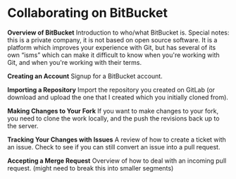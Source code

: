 # Collaborating on BitBucket

**Overview of BitBucket**
Introduction to who/what BitBucket is. Special notes: this is a private company, it is not based on open source software. It is a platform which improves your experience with Git, but has several of its own “isms” which can make it difficult to know when you're working with Git, and when you're working with their terms.

**Creating an Account**
Signup for a BitBucket account.

**Importing a Repository**
Import the repository you created on GitLab (or download and upload the one that I created which you initially cloned from).

**Making Changes to Your Fork**
If you want to make changes to your fork, you need to clone the work locally, and the push the revisions back up to the server.

**Tracking Your Changes with Issues**
A review of how to create a ticket with an issue. Check to see if you can still convert an issue into a pull request.

**Accepting a Merge Request**
Overview of how to deal with an incoming pull request. (might need to break this into smaller segments)
